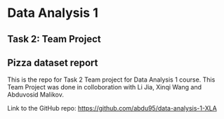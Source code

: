 # Data Analysis 1

## Task 2: Team Project

## Pizza dataset report

This is the repo for Task 2 Team project for Data Analysis 1 course. This Team Project was done in colloboration with Li Jia, Xinqi Wang and Abduvosid Malikov.

Link to the GitHub repo:
https://github.com/abdu95/data-analysis-1-XLA
